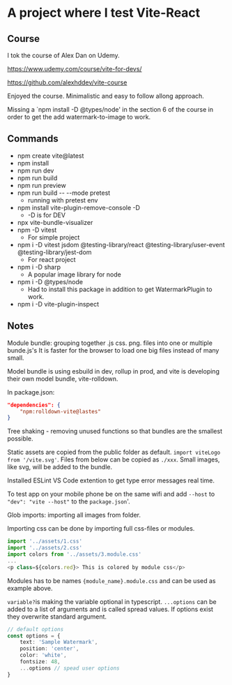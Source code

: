 # A project where I test Vite-React

## Course

I tok the course of Alex Dan on Udemy.

https://www.udemy.com/course/vite-for-devs/

https://github.com/alexhddev/vite-course

Enjoyed the course. Minimalistic and easy to follow allong approach.

Missing a `npm install -D @types/node' in the section 6 of the course in order to get the add watermark-to-image to work.

## Commands
- npm create vite@latest
- npm install
- npm run dev
- npm run build
- npm run preview 
- npm run build -- --mode pretest
    - running with pretest env
- npm install vite-plugin-remove-console -D
    - -D is for DEV
- npx vite-bundle-visualizer
- npm -D vitest 
    - For simple project
- npm i -D vitest jsdom @testing-library/react @testing-library/user-event @testing-library/jest-dom
    - For react project
- npm i -D sharp
    - A popular image library for node
- npm i -D @types/node
    - Had to install this package in addition to get WatermarkPlugin to work.
- npm i -D vite-plugin-inspect

## Notes
Module bundle: grouping together .js css. png. files into one or multiple bunde.js's
It is faster for the browser to load one big files instead of many small.

Model bundle is using esbuild in dev, rollup in prod, and vite is developing their own model bundle, vite-rolldown.

In package.json: 
```json
"dependencies": {
    "npm:rolldown-vite@lastes"
}
```

Tree shaking - removing unused functions so that bundles are the smallest possible.

Static assets are copied from the public folder as default. `import viteLogo from '/vite.svg'`. Files from below can be copied as `./xxx`. Small images, like svg, will be added to the bundle.

Installed ESLint VS Code extention to get type error messages real time.

To test app on your mobile phone be on the same wifi and add `--host` to `"dev": "vite --host"` to the `package.json`'.

Glob imports: importing all images from folder. 

Importing css can be done by importing full css-files or modules.
```js
import '../assets/1.css'
import '../assets/2.css'
import colors from '../assets/3.module.css'
...
<p class=${colors.red}> This is colored by module css</p>
```
Modules has to be names `{module_name}.module.css` and can be used as example above.

`variable?`is making the variable optional in typescript. `...options` can be added to a list of arguments and is called spread values. If options exist they overwrite standard argument.

```ts
// default options
const options = {
    text: 'Sample Watermark',
    position: 'center',
    color: 'white',
    fontsize: 48,
    ...options // spead user options
}
```


